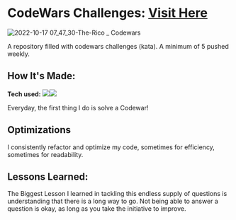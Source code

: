 # CodeWars Challenges: <a target="_blank" href="https://www.codewars.com/users/The-Rico" >Visit Here</a> 

![2022-10-17 07_47_30-The-Rico _ Codewars](https://user-images.githubusercontent.com/97664519/196062120-b0af803c-f821-4839-a3a3-2ea66863907b.png)


A repository filled with codewars challenges (kata). A minimum of 5 pushed weekly.

## How It's Made:

**Tech used:** <img src="https://img.shields.io/static/v1?label=|&message=JAVASCRIPT&color=3c7f5d&style=plastic&logo=javascript"/><img src="https://img.shields.io/static/v1?label=|&message=CSHARP&color=orange&style=plastic&logo=csharp"/>


Everyday, the first thing I do is solve a Codewar! 

## Optimizations

I consistently refactor and optimize my code, sometimes for efficiency, sometimes for readability. 

## Lessons Learned:

The Biggest Lesson I learned in tackling this endless supply of questions is understanding that there is a long way to go. Not being able to answer a question is okay, as long as you take the initiative to improve.
